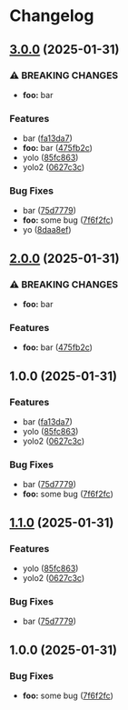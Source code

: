 # Changelog

## [3.0.0](https://github.com/ntalfer/hola/compare/v2.0.0...v3.0.0) (2025-01-31)


### ⚠ BREAKING CHANGES

* **foo:** bar

### Features

* bar ([fa13da7](https://github.com/ntalfer/hola/commit/fa13da7236c014eed5e5f5e1e7fadb8bdb53aae7))
* **foo:** bar ([475fb2c](https://github.com/ntalfer/hola/commit/475fb2c583cb708a4884e69a51d6bf79c4b93ef0))
* yolo ([85fc863](https://github.com/ntalfer/hola/commit/85fc86353d48edcc2dbccb3f656e020668427b87))
* yolo2 ([0627c3c](https://github.com/ntalfer/hola/commit/0627c3c3a3272d10baff6e36b28305d0b7c64f17))


### Bug Fixes

* bar ([75d7779](https://github.com/ntalfer/hola/commit/75d7779ca0cb02c75f815859a5b22685eb8a0ac7))
* **foo:** some bug ([7f6f2fc](https://github.com/ntalfer/hola/commit/7f6f2fc470f9cdb512c92abffcc76d76486b566d))
* yo ([8daa8ef](https://github.com/ntalfer/hola/commit/8daa8ef5623515c40ca0020135a1f3dcb7b145ab))

## [2.0.0](https://github.com/ntalfer/hola/compare/hola/v1.0.0...hola/v2.0.0) (2025-01-31)


### ⚠ BREAKING CHANGES

* **foo:** bar

### Features

* **foo:** bar ([475fb2c](https://github.com/ntalfer/hola/commit/475fb2c583cb708a4884e69a51d6bf79c4b93ef0))

## 1.0.0 (2025-01-31)


### Features

* bar ([fa13da7](https://github.com/ntalfer/hola/commit/fa13da7236c014eed5e5f5e1e7fadb8bdb53aae7))
* yolo ([85fc863](https://github.com/ntalfer/hola/commit/85fc86353d48edcc2dbccb3f656e020668427b87))
* yolo2 ([0627c3c](https://github.com/ntalfer/hola/commit/0627c3c3a3272d10baff6e36b28305d0b7c64f17))


### Bug Fixes

* bar ([75d7779](https://github.com/ntalfer/hola/commit/75d7779ca0cb02c75f815859a5b22685eb8a0ac7))
* **foo:** some bug ([7f6f2fc](https://github.com/ntalfer/hola/commit/7f6f2fc470f9cdb512c92abffcc76d76486b566d))

## [1.1.0](https://github.com/ntalfer/hola/compare/v1.0.0...v1.1.0) (2025-01-31)


### Features

* yolo ([85fc863](https://github.com/ntalfer/hola/commit/85fc86353d48edcc2dbccb3f656e020668427b87))
* yolo2 ([0627c3c](https://github.com/ntalfer/hola/commit/0627c3c3a3272d10baff6e36b28305d0b7c64f17))


### Bug Fixes

* bar ([75d7779](https://github.com/ntalfer/hola/commit/75d7779ca0cb02c75f815859a5b22685eb8a0ac7))

## 1.0.0 (2025-01-31)


### Bug Fixes

* **foo:** some bug ([7f6f2fc](https://github.com/ntalfer/hola/commit/7f6f2fc470f9cdb512c92abffcc76d76486b566d))
